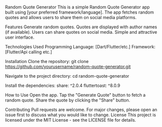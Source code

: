 Random Quote Generator
This is a simple Random Quote Generator app built using [your preferred framework/language]. The app fetches random quotes and allows users to share them on social media platforms.

Features
Generate random quotes.
Quotes are displayed with author names (if available).
Users can share quotes on social media.
Simple and attractive user interface.


Technologies Used
Programming Language: [Dart/Flutter/etc.]
Framework: [Flutter/Api calling etc.]

Installation
Clone the repository:
git clone https://github.com/yourusername/random-quote-generator.git

Navigate to the project directory:
cd random-quote-generator

Install the dependencies:
 share: ^2.0.4
 fluttertoast: ^8.0.9
 
How to Use
Open the app.
Tap the "Generate Quote" button to fetch a random quote.
Share the quote by clicking the "Share" button.


Contributing
Pull requests are welcome. For major changes, please open an issue first to discuss what you would like to change.
License
This project is licensed under the MIT License - see the LICENSE file for details.
